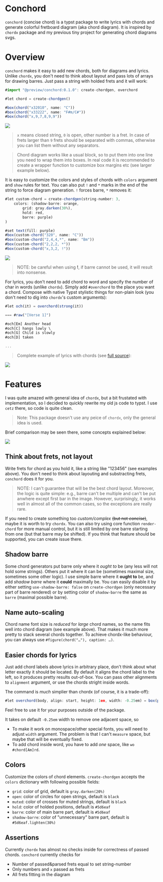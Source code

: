 # Conchord

`conchord` (concise chord) is a typst package to write lyrics with chords and generate colorful fretboard diagram (aka chord diagram). It is inspired by `chordx` package and my previous tiny project for generating chord diagrams svgs.

# Overview

`conchord` makes it easy to add new chords, both for diagrams and lyrics. Unlike `chordx`, you don't need to think about layout and pass lots of arrays for drawing barres. Just pass a string with holded frets and it will work:

```ts
#import "@preview/conchord:0.1.0": create-chordgen, overchord

#let chord = create-chordgen()

#box(chord("x32010", name: "C"))
#box(chord("x33222", name: "F#m/C#"))
#box(chord("x,9,7,8,9,9"))
```

![](examples/simple.png)

> `x` means closed string, `0` is open, other number is a fret. In case of frets larger than `9` frets should be separated with commas, otherwise you can list them without any separators.

> Chord diagram works like a usual block, so to put them into one line you need to wrap them into boxes. In real code it is recommended to create a wrapper function to customize box margins etc (see larger example below).

It is easy to customize the colors and styles of chords with `colors` argument and `show` rules for text. You can also put `!` and `*` marks in the end of the string to force diagram generation. `!` forces barre, `*` removes it:

```ts
#let custom-chord = create-chordgen(string-number: 3,
    colors: (shadow-barre: orange,
        grid: gray.darken(30%),
        hold: red,
        barre: purple)
)

#set text(fill: purple)
#box(custom-chord("320", name: "C"))
#box(custom-chord("2,4,4,*", name: "Bm"))
#box(custom-chord("2,2,2, *"))
#box(custom-chord("x,3,2, !"))
```

![](examples/crazy.png)

> NOTE: be careful when using **!**, if barre cannot be used, it will result into nonsense.

For lyrics, you don't need to add chord to word and specify the number of char in words (unlike `chordx`). Simply add `#overchord` to the place you want a chord. Compose with native Typst stylistic things for non-plain look (you don't need to dig into `chordx`'s custom arguments):

```ts
#let och(it) = overchord(strong(it))

=== #raw("[Verse 1]")

#och[Em] Another head 
#och[C] hangs lowly \
#och[G] Child is slowly
#och[D] taken

...
```

> Complete example of lyrics with chords (see [full source](examples/zombie.typ)):

![](examples/zombie.png)

# Features

I was quite amazed with general idea of `chordx`, but a bit frustated with implementation, so I decided to quickly rewrite my old js code to typst. I use `cetz` there, so code is quite clean.

> Note: This package doesn't use any peice of `chordx`, only the general idea is used.

Brief comparison may be seen there, some concepts explained below:

![](examples/compare.png)

## Think about frets, not layout
Write frets for chord as you hold it, like a string like "123456" (see examples above). You don't need to think about layouting and substracting frets, `conchord` does it for you.

> NOTE: I can't guarantee that will be the best chord layout. Moreover, the logic is quite simple: e.g., barre can't be multiple and can't be put anwhere except first bar in the image. However, surprisingly, it works well in almost all of the common cases, so the exceptions are really rare.

If you need to create something too _custom/complex_ ~~(but not _concise_)~~, maybe it is worth to try `chordx`. You can also try using core function `render-chord` for more manual control, but it is still limited by one barre starting from one (but that barre may be shifted). If you think that feature should be supported, you can create issue there.

## Shadow barre
Some chord generators put barre only where it _ought to_ be (any less will not hold some strings). Others put it where it can be (sometimes maximal size, sometimes some other logic). I use simple barre where it **ought to** be, and add _shadow barre_ where it **could** maximally be. You can easily disable it by either setting `use-shadow-barre: false` on `create-chordgen` (only necessary part of barre rendered) or by setting color of `shadow-barre` the same as `barre` (maximal possible barre).


## Name auto-scaling
Chord name font size is _reduced_ for _large_ chord names, so the name fits well into chord diagram (see example above). That makes it much more pretty to stack several chords together. To achieve chordx-like behaviour, you can always use `#figure(chord("…"), caption: …)`.

## Easier chords for lyrics
Just add chord labels above lyrics in arbitrary place, don't think about what letter exactly it should be located. By default it aligns the chord label to the left, so it produces pretty results out-of-box. You can pass other alignments to `alignment` argument, or use the chords stright inside words.

The command is _much_ simplier than chordx (of course, it is a trade-off):
```ts
#let overchord(body, align: start, height: 1em, width: -0.25em) = box(place(align, body), height: 1em + height, width: width)
```

Feel free to use it for your purposes outside of the package.

It takes on default `-0.25em` width to remove one adjacent space, so
- To make it work on monospace/other special fonts, you will need to adjust `width` argument. The problem is that I can't `measure` space, but maybe that will be eventually fixed.
- To add chord inside word, you have to add _one_ space, like `wo #chord[Am]rd`.

## Colors

Customize the colors of chord elements. `create-chordgen` accepts the `colors` dictionary with following possible fields:
  - `grid`: color of grid, default is `gray.darken(20%)`
  - `open`: color of circles for open strings, default is `black`
  - `muted`: color of crosses for muted strings, default is `black`
  - `hold`: color of holded positions, default is `#5d6eaf`
  - `barre`: color of main barre part, default is `#5d6eaf`
  - `shadow-barre`: color of "unnecessary" barre part, default is `#5d6eaf.lighten(30%)`

## Assertions

Currently `chordx` has almost no checks inside for correctness of passed chords.  `conchord` currently checks for

- Number of passed&parsed frets equal to set string-number
- Only numbers and `x` passed as frets
- All frets fitting in the diagram
